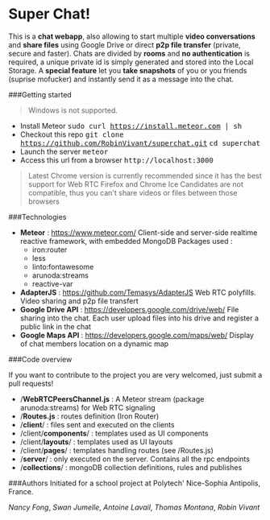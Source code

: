 Super Chat!
=

This is a **chat webapp**, also allowing to start multiple **video conversations** and **share files** using Google Drive or direct **p2p file transfer** (private, secure and faster). Chats are divided by **rooms** and **no authentication** is required, a unique private id is simply generated and stored into the Local Storage. A **special feature** let you **take snapshots** of you or you friends (suprise mofucker) and instantly send it as a message into the chat.

###Getting started

> Windows is not supported.

- Install Meteor
<kbd>sudo curl https://install.meteor.com | sh</kbd>
- Checkout this repo 
<kbd>git clone https://github.com/RobinVivant/superchat.git</kbd>
<kbd>cd superchat</kbd>
- Launch the server
<kbd>meteor</kbd>
- Access  this url from a browser
<kbd>http://localhost:3000</kbd>

> Latest Chrome version is currently recommended since it has the best support for Web RTC
> Firefox and Chrome Ice Candidates are not compatible, thus you can't share videos or files between those browsers

###Technologies

- **Meteor** : https://www.meteor.com/
Client-side and server-side realtime reactive framework, with embedded MongoDB
Packages used :
	- iron:router
	- less
	- linto:fontawesome
	- arunoda:streams
	- reactive-var
- **AdapterJS** : https://github.com/Temasys/AdapterJS
Web RTC polyfills. Video sharing and p2p file transfert
- **Google Drive API** : https://developers.google.com/drive/web/
File sharing into the chat. Each user upload files into his drive and register a public link in the chat
- **Google Maps API** : https://developers.google.com/maps/web/
Display of chat members location on a dynamic map

###Code overview

If you want to contribute to the project you are very welcomed, just submit a pull requests!

- /**WebRTCPeersChannel.js** : A Meteor stream (package arunoda:streams) for Web RTC signaling
- /**Routes.js** : routes definition (Iron Router)
- /**client**/ : files sent and executed on the clients
- /client/**components**/ : templates used as UI components
- /client/**layouts**/ : templates used as UI layouts
- /client/**pages**/ : templates handling routes (see /Routes.js)
- /**server**/ : only executed on the server. Contains all the rpc endpoints
- /**collections**/ : mongoDB collection definitions, rules and publishes

###Authors
Initiated for a school project at Polytech' Nice-Sophia Antipolis, France.

*Nancy Fong*,
*Swan Jumelle*,
*Antoine Lavail*,
*Thomas Montana*,
*Robin Vivant*

